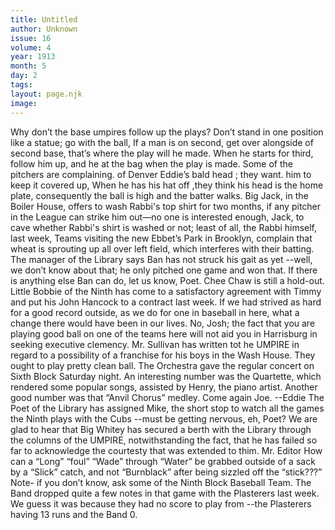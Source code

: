 ```yaml
---
title: Untitled
author: Unknown
issue: 16
volume: 4
year: 1913
month: 5
day: 2
tags:
layout: page.njk
image:
---
```

Why don’t the base umpires follow up the plays? Don’t stand in one position like a statue; go with the ball, If a man is on second, get over alongside of second base, that’s where the play will he made. When he starts for third, follow him up, and he at the bag when the play is made.       Some of the pitchers are complaining. of Denver Eddie’s bald head ; they want. him to keep it covered up, When he has his hat off ,they think his head is the home plate, consequently the ball is high and the batter walks.       Big Jack, in the Boiler House, offers to wash Rabbi's top shirt for two months, if any pitcher in the League can strike him out—no one is interested enough, Jack, to cave whether Rabbi's shirt is washed or not; least of all, the Rabbi himself, last week,       Teams visiting the new Ebbet’s Park in Brooklyn, complain that wheat is sprouting up all over left field, which interferes with their batting.      The manager of the Library says Ban has not struck his gait as yet --well, we don’t know about that; he only pitched one game and won that. If there is anything else Ban can do, let us know, Poet.      Chee Chaw is still a hold-out.      Little Bobbie of the Ninth has come to a satisfactory agreement with Timmy and put his John Hancock to a contract last week.      If we had strived as hard for a good record outside, as we do for one in baseball in here, what a change there would have been in our lives.      No, Josh; the fact that you are playing good ball on one of the teams here will not aid you in Harrisburg in seeking executive clemency.      Mr. Sullivan has written tot he UMPIRE in regard to a possibility of a franchise for his boys in the Wash House. They ought to play pretty clean ball.      The Orchestra gave the regular concert on Sixth Block Saturday night. An interesting number was the Quartette, which rendered some popular songs, assisted by Henry, the piano artist. Another good number was that “Anvil Chorus” medley. Come again Joe. --Eddie      The Poet of the Library has assigned Mike, the short stop to watch all the games the Ninth plays with the Cubs --must be getting nervous, eh, Poet?      We are glad to hear that Big Whitey has secured a berth with the Library through the columns of the UMPIRE, notwithstanding the fact, that he has failed so far to acknowledge the courtesty that was extended to thim.      Mr. Editor   How can a “Long” “foul” “Wade” through “Water” be grabbed outside of a sack by a “Slick” catch, and not “Burnblack” after being sizzled off the “stick???”   Note- if you don’t know, ask some of the Ninth Block Baseball Team.      The Band dropped quite a few notes in that game with the Plasterers last week. We guess it was because they had no score to play from --the Plasterers having 13 runs and the Band 0.




